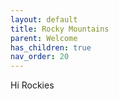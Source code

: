 ```yaml
---
layout: default
title: Rocky Mountains
parent: Welcome
has_children: true
nav_order: 20
---
```

Hi Rockies